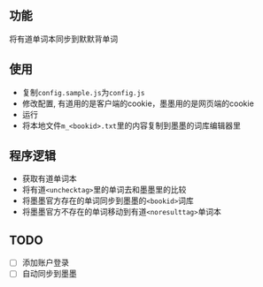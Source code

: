 ## 功能
将有道单词本同步到默默背单词

## 使用

* 复制`config.sample.js`为`config.js`
* 修改配置, 有道用的是客户端的cookie，墨墨用的是网页端的cookie
* 运行
* 将本地文件`m_<bookid>.txt`里的内容复制到墨墨的词库编辑器里

## 程序逻辑

* 获取有道单词本
* 将有道`<unchecktag>`里的单词去和墨墨里的比较
* 将墨墨官方存在的单词同步到墨墨的`<bookid>`词库
* 将墨墨官方不存在的单词移动到有道`<noresulttag>`单词本

## TODO

* [ ] 添加账户登录
* [ ] 自动同步到墨墨
